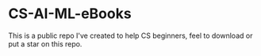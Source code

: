 # CS-AI-ML-eBooks

This is a public repo I've created to help CS beginners, feel to download or put a star on this repo. 
